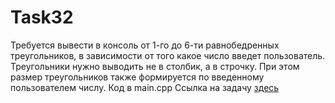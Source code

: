 # Task32
Требуется вывести в консоль от 1-го до 6-ти равнобедренных треугольников, в зависимости от того какое число введет пользователь. Треугольники нужно выводить не в столбик, а в строчку. При этом размер треугольников также формируется по введенному пользователем числу.
Код в main.cpp
Ссылка на задачу [здесь](http://cppstudio.com/post/6611/)
